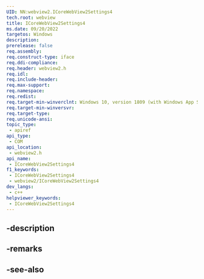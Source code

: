 ```yaml
---
UID: NN:webview2.ICoreWebView2Settings4
tech.root: webview
title: ICoreWebView2Settings4
ms.date: 09/20/2022
targetos: Windows
description: 
prerelease: false
req.assembly: 
req.construct-type: iface
req.ddi-compliance: 
req.header: webview2.h
req.idl: 
req.include-header: 
req.max-support: 
req.namespace: 
req.redist: 
req.target-min-winverclnt: Windows 10, version 1809 (with Windows App SDK 1.1 or later)
req.target-min-winversvr: 
req.target-type: 
req.unicode-ansi: 
topic_type:
 - apiref
api_type:
 - COM
api_location:
 - webview2.h
api_name:
 - ICoreWebView2Settings4
f1_keywords:
 - ICoreWebView2Settings4
 - webview2/ICoreWebView2Settings4
dev_langs:
 - c++
helpviewer_keywords:
 - ICoreWebView2Settings4
---
```


## -description

## -remarks

## -see-also

